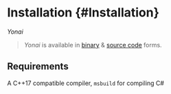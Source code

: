 # Installation {#Installation}
*Yonai*

> *Yonai* is available in [binary](https://github.com/lcomstive/Yonai/releases) & [source code](https://github.com/lcomstive/Yonai) forms.

## Requirements
A C++17 compatible compiler, `msbuild` for compiling C#
